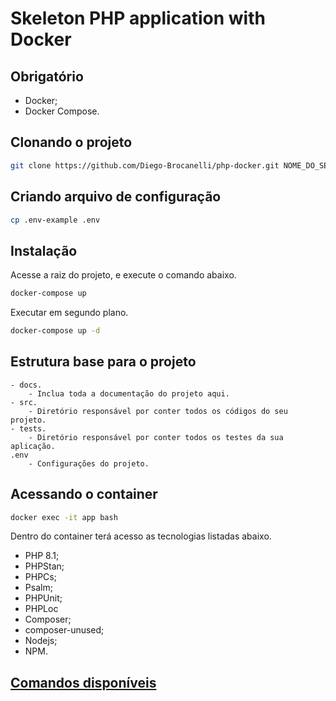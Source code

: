 # Skeleton PHP application with Docker

## Obrigatório

- Docker;
- Docker Compose.

## Clonando o projeto

```bash
git clone https://github.com/Diego-Brocanelli/php-docker.git NOME_DO_SEU_PROJETO
```

## Criando arquivo de configuração

```bash
cp .env-example .env
```

## Instalação

Acesse a raiz do projeto, e execute o comando abaixo.

```bash
docker-compose up
```

Executar em segundo plano.

```bash
docker-compose up -d
```

## Estrutura base para o projeto

    - docs.
        - Inclua toda a documentação do projeto aqui.
    - src.
        - Diretório responsável por conter todos os códigos do seu projeto.
    - tests.
        - Diretório responsável por conter todos os testes da sua aplicação.
    .env
        - Configurações do projeto.

## Acessando o container

```bash
docker exec -it app bash
```

Dentro do container terá acesso as tecnologias listadas abaixo.

- PHP 8.1;
- PHPStan;
- PHPCs;
- Psalm;
- PHPUnit;
- PHPLoc
- Composer;
- composer-unused;
- Nodejs;
- NPM.

## [Comandos disponíveis](/docs/development/commands.md)